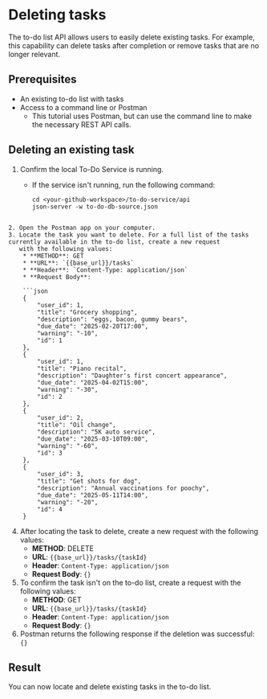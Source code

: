 # Deleting tasks

The to-do list API allows users to easily delete existing tasks. For example, this capability can delete tasks after completion
or remove tasks that are no longer relevant.

## Prerequisites

* An existing to-do list with tasks
* Access to a command line or Postman
    * This tutorial uses Postman, but can use the command line to make the necessary REST API calls.

## Deleting an existing task

1. Confirm the local To-Do Service is running.
   * If the service isn't running, run the following command:

     ```shell
     cd <your-github-workspace>/to-do-service/api
     json-server -w to-do-db-source.json
```

2. Open the Postman app on your computer.
3. Locate the task you want to delete. For a full list of the tasks currently available in the to-do list, create a new request
   with the following values:
    * **METHOD**: GET
    * **URL**: `{{base_url}}/tasks`
    * **Header**: `Content-Type: application/json`
    * **Request Body**:

    ```json
    {
        "user_id": 1,
        "title": "Grocery shopping",
        "description": "eggs, bacon, gummy bears",
        "due_date": "2025-02-20T17:00",
        "warning": "-10",
        "id": 1
    },
    {
        "user_id": 1,
        "title": "Piano recital",
        "description": "Daughter's first concert appearance",
        "due_date": "2025-04-02T15:00",
        "warning": "-30",
        "id": 2
    },
    {
        "user_id": 2,
        "title": "Oil change",
        "description": "5K auto service",
        "due_date": "2025-03-10T09:00",
        "warning": "-60",
        "id": 3
    },
    {
        "user_id": 3,
        "title": "Get shots for dog",
        "description": "Annual vaccinations for poochy",
        "due_date": "2025-05-11T14:00",
        "warning": "-20",
        "id": 4
    }
```

4. After locating the task to delete, create a new request with the following values:
    * **METHOD**: DELETE
    * **URL**: `{{base_url}}/tasks/{taskId}`
    * **Header**: `Content-Type: application/json`
    * **Request Body**: `{}`
5. To confirm the task isn't on the to-do list, create a request with the following values:
    * **METHOD**: GET
    * **URL**: `{{base_url}}/tasks/{taskId}`
    * **Header**: `Content-Type: application/json`
    * **Request Body**: `{}`
6. Postman returns the following response if the deletion was successful: `{}`

## Result

You can now locate and delete existing tasks in the to-do list.
